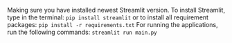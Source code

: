 
Making sure you have installed newest Streamlit version. To install Streamlit, type in the terminal:
	`pip install streamlit`
or to install all requirement packages:
	`pip install -r requirements.txt`
For running the applications, run the following commands:
	`streamlit run main.py`
